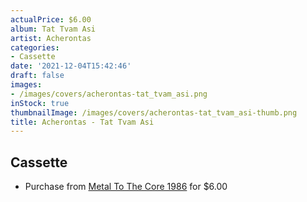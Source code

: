 ```yaml
---
actualPrice: $6.00
album: Tat Tvam Asi
artist: Acherontas
categories:
- Cassette
date: '2021-12-04T15:42:46'
draft: false
images:
- /images/covers/acherontas-tat_tvam_asi.png
inStock: true
thumbnailImage: /images/covers/acherontas-tat_tvam_asi-thumb.png
title: Acherontas - Tat Tvam Asi
---
```


## Cassette
* Purchase from [Metal To The Core 1986](https://metaltothecore1986.com/shop/acherontas-tat-tvam-asi-cassette/) for $6.00
